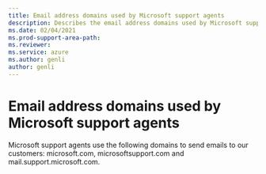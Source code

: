 ```yaml
---
title: Email address domains used by Microsoft support agents
description: Describes the email address domains used by Microsoft support agents to communicate with our customers.
ms.date: 02/04/2021
ms.prod-support-area-path: 
ms.reviewer: 
ms.service: azure
ms.author: genli
author: genli
---
```

# Email address domains used by Microsoft support agents

Microsoft support agents use the following domains to send emails to our customers: microsoft.com, microsoftsupport.com and mail.support.microsoft.com.